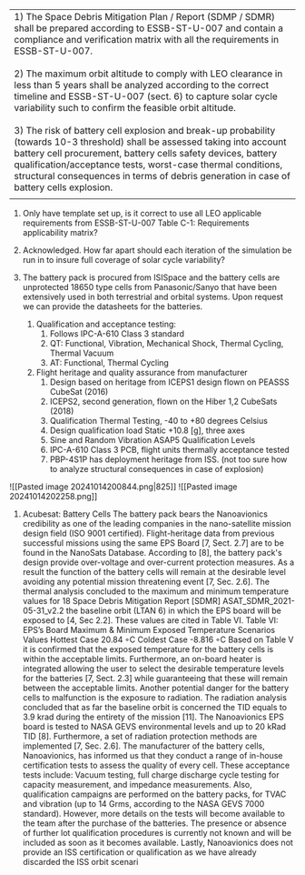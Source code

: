 |                                                                                                                                                                                                                                                                                                                                                                                                                                                                                                                                                                                                                                                                                                                                                                                                                                   |
| --------------------------------------------------------------------------------------------------------------------------------------------------------------------------------------------------------------------------------------------------------------------------------------------------------------------------------------------------------------------------------------------------------------------------------------------------------------------------------------------------------------------------------------------------------------------------------------------------------------------------------------------------------------------------------------------------------------------------------------------------------------------------------------------------------------------------------- |
| 1) The Space Debris Mitigation Plan / Report (SDMP / SDMR) shall be prepared according to ESSB-ST-U-007 and contain a compliance and verification matrix with all the requirements in ESSB-ST-U-007.  <br>  <br>2) The maximum orbit altitude to comply with LEO clearance in less than 5 years shall be analyzed according to the correct timeline and ESSB-ST-U-007 (sect. 6) to capture solar cycle variability such to confirm the feasible orbit altitude.  <br>  <br>3) The risk of battery cell explosion and break-up probability (towards 10-3 threshold) shall be assessed taking into account battery cell procurement, battery cells safety devices, battery qualification/acceptance tests, worst-case thermal conditions, structural consequences in terms of debris generation in case of battery cells explosion. |
|                                                                                                                                                                                                                                                                                                                                                                                                                                                                                                                                                                                                                                                                                                                                                                                                                                   |

1.  Only have template set up, is it correct to use all LEO applicable requirements from ESSB-ST-U-007 Table C-1: Requirements applicability matrix?

2.  Acknowledged. How far apart should each iteration of the simulation be run in to insure full coverage of solar cycle variability?

3. The battery pack is procured from ISISpace and the battery cells are unprotected 18650 type cells from Panasonic/Sanyo that have been extensively used in both terrestrial and orbital systems. Upon request we can provide the datasheets for the batteries.
	1. Qualification and acceptance testing:
		1. Follows IPC-A-610 Class 3 standard
		2. QT: Functional, Vibration, Mechanical Shock, Thermal Cycling, Thermal Vacuum
		3. AT: Functional, Thermal Cycling
	2. Flight heritage and quality assurance from manufacturer
		1. Design based on heritage from ICEPS1 design flown on PEASSS CubeSat (2016)
		2. ICEPS2, second generation, flown on the Hiber 1,2 CubeSats (2018)
		3. Qualification Thermal Testing, -40 to +80 degrees Celsius
		4. Design qualification load Static +10.8 [g], three axes 
		5. Sine and Random Vibration ASAP5 Qualification Levels
		6. IPC-A-610 Class 3 PCB, flight units thermally acceptance tested
		7. PBP-4S1P has deployment heritage from ISS.
	(not too sure how to analyze structural consequences in case of explosion) 

 ![[Pasted image 20241014200844.png|825]]
![[Pasted image 20241014202258.png]]

1. Acubesat:
   Battery Cells The battery pack bears the Nanoavionics credibility as one of the leading companies in the nano-satellite mission design field (ISO 9001 certified). Flight-heritage data from previous successful missions using the same EPS Board [7, Sect. 2.7] are to be found in the NanoSats Database. According to [8], the battery pack's design provide over-voltage and over-current protection measures. As a result the function of the battery cells will remain at the desirable level avoiding any potential mission threatening event [7, Sec. 2.6]. The thermal analysis concluded to the maximum and minimum temperature values for 18 Space Debris Mitigation Report [SDMR] ASAT_SDMR_2021-05-31_v2.2 the baseline orbit (LTAN 6) in which the EPS board will be exposed to [4, Sec 2.2]. These values are cited in Table VI. Table VI: EPS’s Board Maximum & Minimum Exposed Temperature Scenarios Values Hottest Case 20.84 ◦C Coldest Case -8.816 ◦C Based on Table V it is confirmed that the exposed temperature for the battery cells is within the acceptable limits. Furthermore, an on-board heater is integrated allowing the user to select the desirable temperature levels for the batteries [7, Sect. 2.3] while guaranteeing that these will remain between the acceptable limits. Another potential danger for the battery cells to malfunction is the exposure to radiation. The radiation analysis concluded that as far the baseline orbit is concerned the TID equals to 3.9 krad during the entirety of the mission [11]. The Nanoavionics EPS board is tested to NASA GEVS environmental levels and up to 20 kRad TID [8]. Furthermore, a set of radiation protection methods are implemented [7, Sec. 2.6]. The manufacturer of the battery cells, Nanoavionics, has informed us that they conduct a range of in-house certification tests to assess the quality of every cell. These acceptance tests include: Vacuum testing, full charge discharge cycle testing for capacity measurement, and impedance measurements. Also, qualification campaigns are performed on the battery packs, for TVAC and vibration (up to 14 Grms, according to the NASA GEVS 7000 standard). However, more details on the tests will become available to the team after the purchase of the batteries. The presence or absence of further lot qualification procedures is currently not known and will be included as soon as it becomes available. Lastly, Nanoavionics does not provide an ISS certification or qualification as we have already discarded the ISS orbit scenari